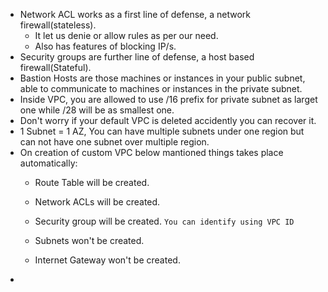 * Network ACL works as a first line of defense, a network firewall(stateless).  
  * It let us denie or allow rules as per our need.
  * Also has features of blocking IP/s.
* Security groups are further line of defense, a host based firewall(Stateful).  
* Bastion Hosts are those machines or instances in your public subnet, able to communicate to machines or instances in the private subnet.  
* Inside VPC, you are allowed to use /16 prefix for private subnet as larget one while /28 will be as smallest one.  
* Don't worry if your default VPC is deleted accidently you can recover it.  
* 1 Subnet = 1 AZ, You can have multiple subnets under one region but can not have one subnet over multiple region.  
* On creation of custom VPC below mantioned things takes place automatically:  
  * Route Table will be created.  
  * Network ACLs will be created.  
  * Security group will be created. `You can identify using VPC ID`
  
  * Subnets won't be created.  
  * Internet Gateway won't be created.  
* 

